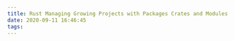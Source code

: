 ```yaml
---
title: Rust Managing Growing Projects with Packages Crates and Modules
date: 2020-09-11 16:46:45
tags:
---
```

